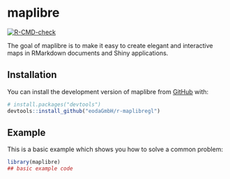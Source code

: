 
# maplibre

<!-- badges: start -->
[![R-CMD-check](https://github.com/eodaGmbH/r-maplibregl/actions/workflows/R-CMD-check.yaml/badge.svg)](https://github.com/eodaGmbH/r-maplibregl/actions/workflows/R-CMD-check.yaml)
<!-- badges: end -->

The goal of maplibre is to make it easy to create elegant and interactive maps in RMarkdown documents and Shiny applications.

## Installation

You can install the development version of maplibre from [GitHub](https://github.com/) with:

``` r
# install.packages("devtools")
devtools::install_github("eodaGmbH/r-maplibregl")
```

## Example

This is a basic example which shows you how to solve a common problem:

``` r
library(maplibre)
## basic example code
```

